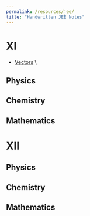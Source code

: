 ```yaml
---
permalink: /resources/jee/
title: "Handwritten JEE Notes"
---
```


XI
======
* [Vectors](https://aarushbhattofficial.github.io/files/jee/Physics/XI/Vectors.pdf) \

<!-- * [Kinematics]()
* [Newton's Laws of Motion]()
* [Work, Power and Energy]()
* [Center of Mass]()
* [Momentum]()
* [Collision]()
* [Rotation]()
* [Gravitation]()
* [Elasticity]()
* [Simple Harmonic Motion]()
* [Fluids]()
* [Heat]()
* [Waves]() -->



Physics
------


Chemistry
------


Mathematics
------


XII
======

Physics
------

Chemistry
------

Mathematics
------